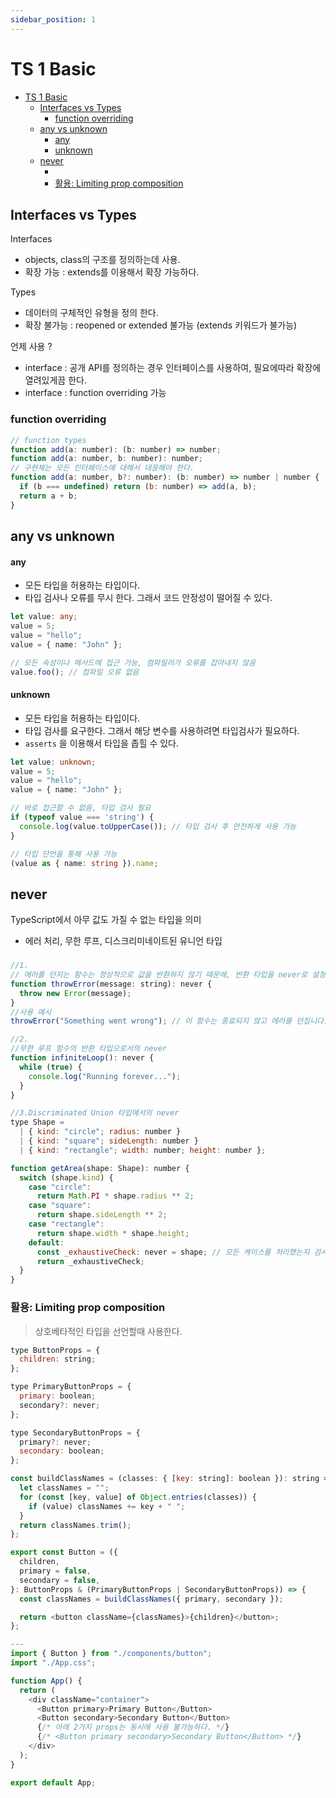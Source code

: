 ```yaml
---
sidebar_position: 1
---
```


# TS 1 Basic

- [TS 1 Basic](#ts-1-basic)
  - [Interfaces vs Types](#interfaces-vs-types)
    - [function overriding](#function-overriding)
  - [any vs unknown](#any-vs-unknown)
      - [any](#any)
      - [unknown](#unknown)
  - [never](#never)
    - [](#)
    - [활용:  Limiting prop composition](#활용--limiting-prop-composition)


## Interfaces vs Types

Interfaces
- objects, class의 구조를 정의하는데 사용.  
- 확장 가능 : extends를 이용해서 확장 가능하다.  

Types  
- 데이터의 구체적인 유형을 정의 한다.    
- 확장 불가능 : reopened or extended 불가능 (extends 키워드가 불가능)  

언제 사용 ?  
- interface : 공개 API를 정의하는 경우 인터페이스를 사용하여, 필요에따라 확장에 열려있게끔 한다.  
- interface : function overriding 가능  

### function overriding  

```js
// function types 
function add(a: number): (b: number) => number;
function add(a: number, b: number): number;
// 구현체는 모든 인터페이스에 대해서 대응해야 한다.  
function add(a: number, b?: number): (b: number) => number | number {
  if (b === undefined) return (b: number) => add(a, b);
  return a + b;
}

```

## any vs unknown  


#### any  

- 모든 타입을 허용하는 타입이다.  
- 타입 검사나 오류를 무시 한다. 그래서 코드 안정성이 떨어질 수 있다. 

```typescript
let value: any;
value = 5;
value = "hello";
value = { name: "John" };

// 모든 속성이나 메서드에 접근 가능, 컴파일러가 오류를 잡아내지 않음
value.foo(); // 컴파일 오류 없음
```

#### unknown

- 모든 타입을 허용하는 타입이다.  
- 타입 검사를 요구한다. 그래서 해당 변수를 사용하려면 타입검사가 필요하다.  
- `asserts` 을 이용해서 타입을 좁힐 수 있다.   

```typescript
let value: unknown;
value = 5;
value = "hello";
value = { name: "John" };

// 바로 접근할 수 없음, 타입 검사 필요
if (typeof value === 'string') {
  console.log(value.toUpperCase()); // 타입 검사 후 안전하게 사용 가능
}

// 타입 단언을 통해 사용 가능
(value as { name: string }).name;
```


## never  


TypeScript에서 아무 값도 가질 수 없는 타입을 의미  
- 에러 처리, 무한 루프, 디스크리미네이트된 유니언 타입  

### 

```js
//1.
// 에러를 던지는 함수는 정상적으로 값을 반환하지 않기 때문에, 반환 타입을 never로 설정
function throwError(message: string): never {
  throw new Error(message);
}
//사용 예시
throwError("Something went wrong"); // 이 함수는 종료되지 않고 에러를 던집니다.

//2.
//무한 루프 함수의 반환 타입으로서의 never
function infiniteLoop(): never {
  while (true) {
    console.log("Running forever...");
  }
}

//3.Discriminated Union 타입에서의 never  
type Shape =
  | { kind: "circle"; radius: number }
  | { kind: "square"; sideLength: number }
  | { kind: "rectangle"; width: number; height: number };

function getArea(shape: Shape): number {
  switch (shape.kind) {
    case "circle":
      return Math.PI * shape.radius ** 2;
    case "square":
      return shape.sideLength ** 2;
    case "rectangle":
      return shape.width * shape.height;
    default:
      const _exhaustiveCheck: never = shape; // 모든 케이스를 처리했는지 검사
      return _exhaustiveCheck;
  }
}
```

### 활용:  Limiting prop composition  

>상호베타적인 타입을 선언할때 사용한다.  

```js
type ButtonProps = {
  children: string;
};

type PrimaryButtonProps = {
  primary: boolean;
  secondary?: never;
};

type SecondaryButtonProps = {
  primary?: never;
  secondary: boolean;
};

const buildClassNames = (classes: { [key: string]: boolean }): string => {
  let classNames = "";
  for (const [key, value] of Object.entries(classes)) {
    if (value) classNames += key + " ";
  }
  return classNames.trim();
};

export const Button = ({
  children,
  primary = false,
  secondary = false,
}: ButtonProps & (PrimaryButtonProps | SecondaryButtonProps)) => {
  const classNames = buildClassNames({ primary, secondary });

  return <button className={classNames}>{children}</button>;
};

--- 
import { Button } from "./components/button";
import "./App.css";

function App() {
  return (
    <div className="container">
      <Button primary>Primary Button</Button>
      <Button secondary>Secondary Button</Button>
      {/* 아래 2가지 props는 동시에 사용 불가능하다. */}
      {/* <Button primary secondary>Secondary Button</Button> */}
    </div>
  );
}

export default App;

```